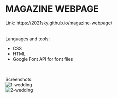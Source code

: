 # MAGAZINE WEBPAGE
Link: 
<a href="https://2021sky.github.io/magazine-webpage/"> https://2021sky.github.io/magazine-webpage/ </a>
<br>
<br>
<br>
Languages and tools:
<br>
   <ul>
     <li>CSS</li>
     <li>HTML</li>
     <li>Google Font API for font files</li>
  </ul>
 <br>
 <br>
Screenshots:
<br>
<img src="https://user-images.githubusercontent.com/124482174/235902755-8d1c63e7-69f3-471e-9569-3340d081aacf.jpg" alt="1-wedding">
<br>
<img src="https://user-images.githubusercontent.com/124482174/235902758-5973b879-69ba-43f9-bdaa-01502a30c065.jpg" alt="2-wedding">
<br>
<br>
